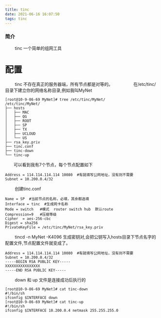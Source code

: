 ```yaml
---
title: tinc
date: 2021-06-16 16:07:50
tags: tinc
---
```

### 简介

&emsp;&emsp; tinc 一个简单的组网工具

<!-- more -->

# 配置

&emsp;&emsp; tinc 不存在真正的服务器端，所有节点都是对等的。
&emsp;&emsp;
&emsp;&emsp; 在/etc/tinc/目录下建立你的网络名称目录,例如我叫MyNet

```
[root@10-9-86-69 MyNet]# tree /etc/tinc/MyNet/
/etc/tinc/MyNet/
├── hosts
│   ├── MAC
│   ├── QG
│   ├── ROOT
│   ├── SP
│   ├── TX
│   ├── UCLOUD
│   └── US
├── rsa_key.priv
├── tinc.conf
├── tinc-down
└── tinc-up
```

&emsp;&emsp;可以看到我有7个节点，每个节点配置如下

```
Address = 114.114.114.114 10080  #有就填写公网地址，没有则不需要
Subnet = 10.200.0.4/32
```

&emsp;&emsp; 创建tinc.conf
```
Name = SP  #当前节点的名称，必填，其余都选填
Interface = tinc  #生成网卡名称
Mode = switch   #模式  router switch hub  默认route
Compression=9   #压缩等级
Cipher  = aes-256-cbc
Digest = sha256
PrivateKeyFile = /etc/tinc/MyNet/rsa_key.priv
```

&emsp;&emsp; tincd -n MyNet -K4096 生成密钥对,会把公钥写入hosts目录下节点名字的配置文件,节点配置文件就变成了。
```
Address = 114.114.114.114 10080  #有就填写公网地址，没有则不需要
Subnet = 10.200.0.4/32
-----BEGIN RSA PUBLIC KEY-----
XXXXXXXXXXXXXXXX
-----END RSA PUBLIC KEY-----
```



&emsp;&emsp; down 和 up 文件是连接成功后执行的
```
[root@10-9-86-69 MyNet]# cat tinc-down 
#!/bin/sh
ifconfig $INTERFACE down
[root@10-9-86-69 MyNet]# cat tinc-up
#!/bin/sh
ifconfig $INTERFACE 10.200.0.4 netmask 255.255.255.0
```
